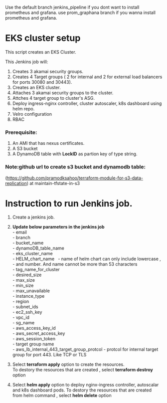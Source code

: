 Use the default branch jenkins_pipeline if you dont want to install prometheus and grafana. use prom_graphana branch if you wanna install prometheus and grafana.

# EKS cluster setup
This script creates an EKS Cluster.

This Jenkins job will: </br>
1. Creates 3 akamai security groups.
2. Creates 4 Target groups ( 2 for internal and 2 for external load balancers for ports 30080 and 30443).
3. Creates an EKS cluster.
4. Attaches 3 akamai security groups to the cluster.
5. Attches 4 target group to cluster's ASG.
6. Deploy ingress-nginx controller, cluster autoscaler, k8s dashboard using helm repo.
7. Velro configuration
8. RBAC

### Prerequisite:

1. An AMI that has nexus certificates.
2. A S3 bucket
3. A DynamoDB table with **LockID** as partion key of type string.

### Note:github url to create s3 bucket and dynamodb table: 
(https://github.com/pramodksahoo/terraform-module-for-s3-data-replication) at maintain-tfstate-in-s3 



# Instruction to run Jenkins job.

1. Create a jenkins job.
2. **Update below parameters in the jenkins job** </br>
       - email       </br>
       - branch      </br>
       - bucket_name                      </br>
       - dynamoDB_table_name              </br>
       - eks_cluster_name   &nbsp;&nbsp;  </br>
       - HELM_chart_name  &nbsp; - name of helm chart can only include lowercase , - and number. And name cannot be more than 53 characters </br>
       - tag_name_for_cluster                  </br>
       - desired_size        </br>
       - max_size                  </br>
       - min_size                  </br>
       - max_unavailable            </br>
       - instance_type                  </br>
       - region                          </br>
       - subnet_ids                       </br>
       - ec2_ssh_key                </br>
       - vpc_id                    </br>
       - sg_name                   </br>
       - aws_access_key_id               </br>
       - aws_secret_access_key                </br>
       - aws_session_token                </br>
       - target group name                </br>
       - aws_lb_internal_443_target_group_protcol - protcol for internal target group for port 443. Like TCP or TLS </br>

3. Select **terraform apply** option to create the resources. <br />
To destory the resources that are created , select **terraform destroy** option <br/>
4. Select **helm apply** option to deploy nginx-ingress controller, autoscalar and k8s dashboard pods.
To destory the resources that are created from helm command , select **helm delete** option <br/>
 



